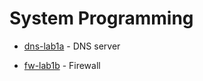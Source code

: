 # System Programming

- [dns-lab1a](https://github.com/KirillZhelt/bsu/tree/master/system-programming/dns-lab1a) - DNS server

- [fw-lab1b](https://github.com/KirillZhelt/bsu/tree/master/system-programming/fw-lab1b) - Firewall
